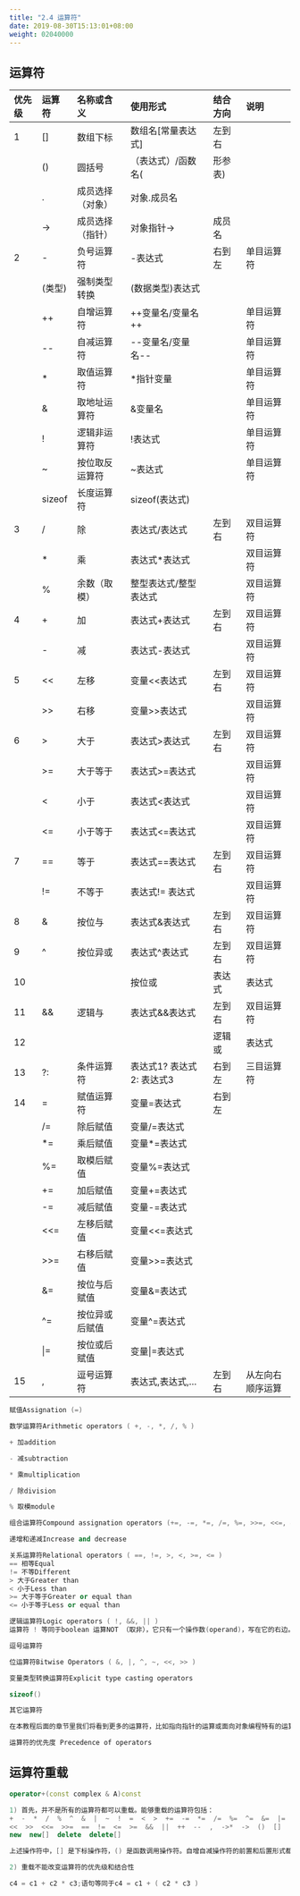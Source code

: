 ```yaml
---
title: "2.4 运算符"
date: 2019-08-30T15:13:01+08:00
weight: 02040000
---
```


## 运算符

| 优先级 | 运算符 | 名称或含义 | 使用形式 | 结合方向 | 说明 |
| :--- | :--- | :--- | :--- | :--- | :--- |
| 1 | [] | 数组下标 | 数组名[常量表达式] | 左到右 |    |
| | () | 圆括号| （表达式）/函数名(|形参表) | |
| | . | 成员选择（对象）| 对象.成员名 | | |
| | -> | 成员选择（指针）| 对象指针->|成员名 | |
| 2 | - | 负号运算符 | -表达式 | 右到左 | 单目运算符 |
| | (类型) | 强制类型转换 | (数据类型)表达式 | | |
| | ++ | 自增运算符| ++变量名/变量名++ | |单目运算符 |
| | -- | 自减运算符| --变量名/变量名-- | |单目运算符 |
| | * | 取值运算符| *指针变量 | |单目运算符 |
| | & | 取地址运算符| &变量名 | |单目运算符 |
| | ! | 逻辑非运算符| !表达式 | |单目运算符 |
| | ~ | 按位取反运算符| ~表达式 | |单目运算符 |
| | sizeof | 长度运算符| sizeof(表达式) | | |
| 3 | / | 除 | 表达式/表达式 | 左到右 | 双目运算符 |
| | * | 乘| 表达式*表达式 | |双目运算符 |
| | % | 余数（取模）| 整型表达式/整型表达式 | |双目运算符 |
| 4 | + | 加 | 表达式+表达式 | 左到右 | 双目运算符 |
| | - | 减| 表达式-表达式 | |双目运算符 |
| 5 | << | 左移 | 变量<<表达式 | 左到右 | 双目运算符 |
| | >> | 右移| 变量>>表达式 | |双目运算符 |
| 6 | > | 大于 | 表达式>表达式 | 左到右 | 双目运算符 |
| | >= | 大于等于| 表达式>=表达式 | |双目运算符 |
| | < | 小于| 表达式<表达式 | | 双目运算符 |
| | <= | 小于等于| 表达式<=表达式 | |双目运算符 |
| 7 | == | 等于 | 表达式==表达式 | 左到右 | 双目运算符 |
| | != | 不等于| 表达式!= 表达式 | |双目运算符 |
| 8 | & | 按位与 | 表达式&表达式 | 左到右 | 双目运算符 |
| 9 | ^ | 按位异或 | 表达式^表达式 | 左到右 | 双目运算符 |
| 10 | | | 按位或 | 表达式|表达式 | 左到右 | 双目运算符 |
| 11 | && | 逻辑与 | 表达式&&表达式 | 左到右 | 双目运算符 |
| 12 | || | 逻辑或 | 表达式||表达式 | 左到右 | 双目运算符 |
| 13 | ?: | 条件运算符 | 表达式1? 表达式2: 表达式3 | 右到左 | 三目运算符 |
| 14 | = | 赋值运算符 | 变量=表达式 | 右到左 | |
| | /= | 除后赋值 | 变量/=表达式 | | |
| | *= | 乘后赋值 | 变量*=表达式 | | |
| | %= | 取模后赋值 | 变量%=表达式 | | |
| | += | 加后赋值 | 变量+=表达式 | | |
| | -= | 减后赋值 | 变量-=表达式 | | |
| | <<= | 左移后赋值 | 变量<<=表达式 | | |
| | >>= | 右移后赋值 | 变量>>=表达式 | | |
| | &= | 按位与后赋值 | 变量&=表达式 | | |
| | ^= | 按位异或后赋值 | 变量^=表达式 | | |
| | \|= | 按位或后赋值 | 变量\|=表达式 | | |
| 15 | , | 逗号运算符 | 表达式,表达式,…| 左到右 | 从左向右顺序运算 |

```c++
赋值Assignation (=)

数学运算符Arithmetic operators ( +, -, *, /, % )

+ 加addition

- 减subtraction

* 乘multiplication

/ 除division

% 取模module

组合运算符Compound assignation operators (+=, -=, *=, /=, %=, >>=, <<=, &=, ^=, |=)

递增和递减Increase and decrease

关系运算符Relational operators ( ==, !=, >, <, >=, <= )
== 相等Equal
!= 不等Different
> 大于Greater than
< 小于Less than
>= 大于等于Greater or equal than
<= 小于等于Less or equal than

逻辑运算符Logic operators ( !, &&, || )
运算符 ! 等同于boolean 运算NOT （取非），它只有一个操作数(operand)，写在它的右边。它做的唯一工作就是取该操作数的反面值，也就是说如果操作数值为真true，那么运算后值变为假false，如果操作数值为假false，则运算结果为真true。它就好像是说取与操作数相反的值。

逗号运算符

位运算符Bitwise Operators ( &, |, ^, ~, <<, >> )

变量类型转换运算符Explicit type casting operators

sizeof()

其它运算符

在本教程后面的章节里我们将看到更多的运算符，比如指向指针的运算或面向对象编程特有的运算，等等

运算符的优先度 Precedence of operators
```

## 运算符重载

```c++
operator+(const complex & A)const

1) 首先，并不是所有的运算符都可以重载。能够重载的运算符包括：
+  -  *  /  %  ^  &  |  ~  !  =  <  >  +=  -=  *=  /=  %=  ^=  &=  |=
<<  >>  <<=  >>=  ==  !=  <=  >=  &&  ||  ++  --  ,  ->*  ->  ()  []
new  new[]  delete  delete[]

上述操作符中，[] 是下标操作符，() 是函数调用操作符。自增自减操作符的前置和后置形式都可以重载。长度运算符”sizeof“、条件运算符”: ?“、成员选择符”.“、对象选择符”.*“和域解析操作符”::“不能被重载。

2) 重载不能改变运算符的优先级和结合性

c4 = c1 + c2 * c3;语句等同于c4 = c1 + ( c2 * c3 )

```
